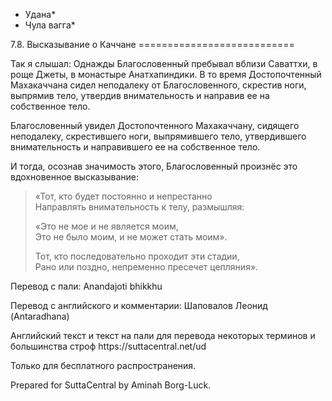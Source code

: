 * Удана*
* Чула вагга*

7\.8\. Высказывание о Каччане
\=\=\=\=\=\=\=\=\=\=\=\=\=\=\=\=\=\=\=\=\=\=\=\=\=\=\=

Так я слышал: Однажды Благословенный пребывал вблизи Саваттхи, в роще Джеты, в монастыре Анатхапиндики\. В то время Достопочтенный Махакаччана сидел неподалеку от Благословенного, скрестив ноги, выпрямив тело, утвердив внимательность и направив ее на собственное тело\.

Благословенный увидел Достопочтенного Махакаччану, сидящего неподалеку, скрестившего ноги, выпрямившего тело, утвердившего внимательность и направившего ее на собственное тело\.

И тогда, осознав значимость этого, Благословенный произнёс это вдохновенное высказывание:

> «Тот, кто будет постоянно и непрестанно  
> Направлять внимательность к телу, размышляя:
>
> «Это не мое и не является моим,  
> Это не было моим, и не может стать моим»\.
>
> Тот, кто последовательно проходит эти стадии,  
> Рано или поздно, непременно пресечет цепляния»\.

Перевод с пали: Anandajoti bhikkhu

Перевод с английского и комментарии: Шаповалов Леонид \(Antaradhana\)

Английский текст и текст на пали для перевода некоторых терминов и большинства строф https://suttacentral\.net/ud

  

Только для бесплатного распространения\.

  

Prepared for SuttaCentral by Aminah Borg\-Luck\.